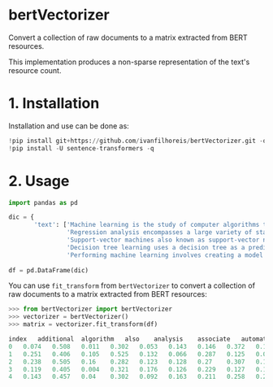 # bertVectorizer

Convert a collection of raw documents to a matrix extracted from BERT resources. 

This implementation produces a non-sparse representation of the text's resource count.

# 1. Installation

Installation and use can be done as:

```python
!pip install git+https://github.com/ivanfilhoreis/bertVectorizer.git -q
!pip install -U sentence-transformers -q
```

# 2. Usage

```python
import pandas as pd

dic = {
       'text': ['Machine learning is the study of computer algorithms that can improve automatically through experience and by the use of data',
                'Regression analysis encompasses a large variety of statistical methods to estimate the relationship between input variables and their associated features',
                'Support-vector machines also known as support-vector networks are a set of related supervised learning methods used for classification and regression',
                'Decision tree learning uses a decision tree as a predictive model to go from observations about an item',
                'Performing machine learning involves creating a model which is trained on some training data and then can process additional data to make predictions']}
            
df = pd.DataFrame(dic)

```

You can use `fit_transform` from `bertVectorizer` to convert a collection of raw documents to a matrix extracted from BERT resources:

```python
>>> from bertVectorizer import bertVectorizer
>>> vectorizer = bertVectorizer()
>>> matrix = vectorizer.fit_transform(df)

index	additional	algorithm	also	analysis	associate	automatically	classification	computer	create	datum	decision	encompass	estimate	experience	feature	go	improve	input	involve	item
0	0.074	0.508	0.011	0.302	0.053	0.143	0.146	0.372	0.106	0.166	0.108	0.203	0.168	0.183	0.122	-0.054	0.29	0.149	0.072	0.017
1	0.251	0.406	0.105	0.525	0.132	0.066	0.287	0.125	0.097	0.344	0.229	0.323	0.36	0.153	0.187	-0.027	0.162	0.31	0.165	0.13
2	0.238	0.505	0.16	0.282	0.123	0.128	0.27	0.307	0.161	0.275	0.092	0.295	0.181	0.159	0.257	0.029	0.221	0.215	0.169	0.12
3	0.119	0.405	0.004	0.321	0.176	0.126	0.229	0.127	0.131	0.283	0.408	0.187	0.33	0.176	0.144	0.058	0.155	0.174	0.171	0.141
4	0.143	0.457	0.04	0.302	0.092	0.163	0.211	0.258	0.21	0.277	0.131	0.224	0.303	0.222	0.139	-0.08	0.17	0.194	0.108	0.078

```


